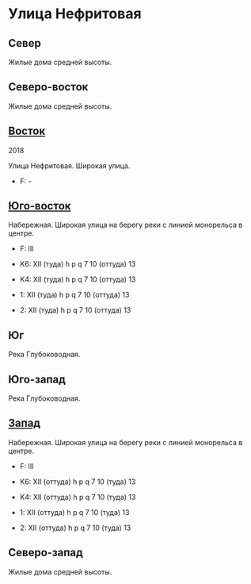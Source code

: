 # Улица Нефритовая

## Север

Жилые дома средней высоты.

## Северо-восток

Жилые дома средней высоты.

## [Восток](./470100.md)

2018

Улица Нефритовая.
Широкая улица.

* F:    -

## [Юго-восток](./10465100.md)

Набережная.
Широкая улица на берегу реки с линией монорельса в центре.

* F:    III

* K6:   XII (туда)
        h   p   q
        7   10 (оттуда) 13
* K4:   XII (туда)
        h   p   q
        7   10 (оттуда) 13
* 1:    XII (туда)
        h   p   q
        7   10 (оттуда) 13
* 2:    XII (туда)
        h   p   q
        7   10 (оттуда) 13

## Юг

Река Глубоководная.

## Юго-запад

Река Глубоководная.

## [Запад](./10440095.md)

Набережная.
Широкая улица на берегу реки с линией монорельса в центре.

* F:    III

* K6:   XII (оттуда)
        h   p   q
        7   10 (туда)   13
* K4:   XII (оттуда)
        h   p   q
        7   10 (туда)   13
* 1:    XII (оттуда)
        h   p   q
        7   10 (туда)   13
* 2:    XII (оттуда)
        h   p   q
        7   10 (туда)   13

## Северо-запад

Жилые дома средней высоты.
